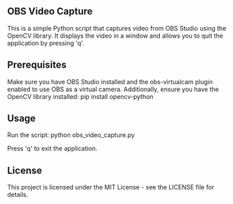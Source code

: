   ## OBS Video Capture
This is a simple Python script that captures video from OBS Studio using the OpenCV library. It displays the video in a window and allows you to quit the application by pressing 'q'.

  ## Prerequisites
Make sure you have OBS Studio installed and the obs-virtualcam plugin enabled to use OBS as a virtual camera. Additionally, ensure you have the OpenCV library installed:
pip install opencv-python

  ## Usage
Run the script:
python obs_video_capture.py

Press 'q' to exit the application.

  ## License
This project is licensed under the MIT License - see the LICENSE file for details.
